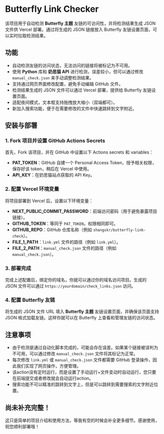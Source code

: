 # Butterfly Link Checker

该项目用于自动检测 **Butterfly 主题** 友链的可访问性，并将检测结果生成 JSON 文件供 Vercel 部署。通过将生成的 JSON 链接放入 Butterfly 友链设置页面，可以实时拉取检测结果。

## 功能

- 自动检测友链的访问状态，无法访问的链接将被标记为不可用。
- 使用 **Python** 库和 **奶思猫 API** 进行检测，误差较小，但可以通过修改 `manual_check.json` 来手动调整检测结果。
- 支持通过网页界面修改配置，避免手动编辑 GitHub 文件。
- 检测结果生成的 JSON 文件可以通过 Vercel 部署，提供给 Butterfly 友链设置页面。
- 适配夜间模式，文本框支持拖拽放大缩小（双端都可）。
- 新加入搜索功能，便于在需要修改的文件中快速跳转到文字附近。

## 安装与部署

### 1. Fork 项目并设置 GitHub Actions Secrets

首先，Fork 该项目，并在 GitHub 中设置以下 Actions secrets 和 variables：

- **PAT_TOKEN**：GitHub 自建一个 Personal Access Token，授予相关权限，保存好该 token，稍后在 Vercel 中使用。
- **API_KEY**：在奶思猫站点获取的 API Key。

### 2. 配置 Vercel 环境变量

将项目部署到 Vercel 后，设置以下环境变量：

- **NEXT_PUBLIC_COMMIT_PASSWORD**：前端访问密码（用于避免暴露项目链接）。
- **GITHUB_TOKEN**：等同于 `PAT_TOKEN`，权限相同即可。
- **GITHUB_REPO**：GitHub 仓库名称（例如 `shangskr/butterfly-link-check`）。
- **FILE_1_PATH**：`link.yml` 文件的路径（例如 `link.yml`）。
- **FILE_2_PATH**：`manual_check.json` 文件的路径（例如 `manual_check.json`）。

### 3. 部署完成

完成上述配置后，绑定你的域名，你就可以通过你的域名访问项目。生成的 JSON 文件可以通过 `https://yourdomain/check_links.json` 访问。

### 4. 配置 Butterfly 友链

将生成的 JSON 文件 URL 填入 **Butterfly 主题** 友链设置页面，并确保该页面支持 JSON 格式加载友链。这样你就可以在 Butterfly 上查看和管理友链的访问状态。

## 注意事项

- 由于检测是通过自动化脚本完成的，可能会存在误差。如果某个链接被误判为不可用，可以通过修改 `manual_check.json` 文件将其标记为正常。
- 每次修改 `link.yml` 或 `manual_check.json` 文件都需要 GitHub 登录操作，因此我们实现了网页操作，方便管理。
- 该action没有定时运行，而是设置了手动运行+文件变动时自动运行，您只要在前端提交或者修改就会自动运行action。
- 搜索功能不可以精准的跳转到文字上，但是可以跳转到需要搜索的文字附近位置。

## 尚未补充完整！

这只是简单的项目介绍和使用方法，等我有空的时候会补全更多细节。感谢使用，祝您顺利部署哦！

